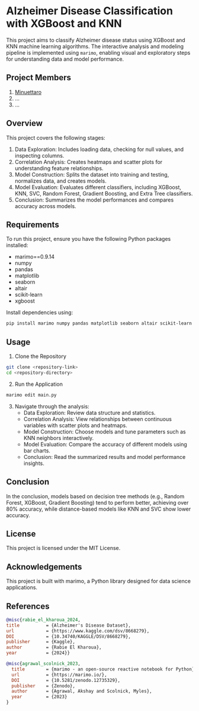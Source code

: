 # Alzheimer Disease Classification with XGBoost and KNN

This project aims to classify Alzheimer disease status using XGBoost and KNN machine learning algorithms. The interactive analysis and modeling pipeline is implemented using `marimo`, enabling visual and exploratory steps for understanding data and model performance.

## Project Members

1. [Minuettaro](https://github.com/bintangyosua)
2. ...
3. ...

## Overview

This project covers the following stages:

1. Data Exploration: Includes loading data, checking for null values, and inspecting columns.
2. Correlation Analysis: Creates heatmaps and scatter plots for understanding feature relationships.
3. Model Construction: Splits the dataset into training and testing, normalizes data, and creates models.
4. Model Evaluation: Evaluates different classifiers, including XGBoost, KNN, SVC, Random Forest, Gradient Boosting, and Extra Tree classifiers.
5. Conclusion: Summarizes the model performances and compares accuracy across models.

## Requirements

To run this project, ensure you have the following Python packages installed:

- marimo==0.9.14
- numpy
- pandas
- matplotlib
- seaborn
- altair
- scikit-learn
- xgboost

Install dependencies using:

```bash
pip install marimo numpy pandas matplotlib seaborn altair scikit-learn xgboost
```

## Usage

1. Clone the Repository

```bash
git clone <repository-link>
cd <repository-directory>
```

2. Run the Application

```bash
marimo edit main.py
```

3. Navigate through the analysis:
   - Data Exploration: Review data structure and statistics.
   - Correlation Analysis: View relationships between continuous variables with scatter plots and heatmaps.
   - Model Construction: Choose models and tune parameters such as KNN neighbors interactively.
   - Model Evaluation: Compare the accuracy of different models using bar charts.
   - Conclusion: Read the summarized results and model performance insights.

## Conclusion

In the conclusion, models based on decision tree methods (e.g., Random Forest, XGBoost, Gradient Boosting) tend to perform better, achieving over 80% accuracy, while distance-based models like KNN and SVC show lower accuracy.

## License

This project is licensed under the MIT License.

## Acknowledgements

This project is built with marimo, a Python library designed for data science applications.

## References

```bibtex
@misc{rabie_el_kharoua_2024,
title          = {Alzheimer's Disease Dataset},
url            = {https://www.kaggle.com/dsv/8668279},
DOI            = {10.34740/KAGGLE/DSV/8668279},
publisher      = {Kaggle},
author         = {Rabie El Kharoua},
year           = {2024}}
```

```bibtex
@misc{agrawal_scolnick_2023,
  title        = {marimo - an open-source reactive notebook for Python},
  url          = {https://marimo.io/},
  DOI          = {10.5281/zenodo.12735329},
  publisher    = {Zenodo},
  author       = {Agrawal, Akshay and Scolnick, Myles},
  year         = {2023}
}
```
